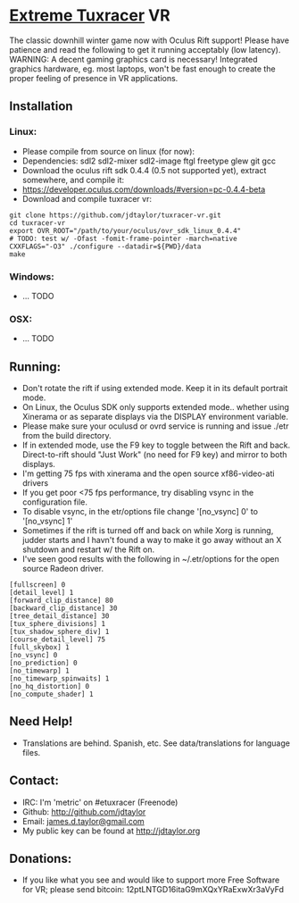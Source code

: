 # [Extreme Tuxracer](http://sourceforge.net/projects/extremetuxracer/) VR 

The classic downhill winter game now with Oculus Rift support!  Please have patience and read the following to get it running acceptably (low latency).  WARNING: A decent gaming graphics card is necessary!  Integrated graphics hardware, eg. most laptops, won't be fast enough to create the proper feeling of presence in VR applications.

## Installation

### Linux:
* Please compile from source on linux (for now):
* Dependencies: sdl2 sdl2-mixer sdl2-image ftgl freetype glew git gcc
* Download the oculus rift sdk 0.4.4 (0.5 not supported yet), extract somewhere, and compile it:
 * https://developer.oculus.com/downloads/#version=pc-0.4.4-beta
* Download and compile tuxracer vr:

 ```
git clone https://github.com/jdtaylor/tuxracer-vr.git
cd tuxracer-vr
export OVR_ROOT="/path/to/your/oculus/ovr_sdk_linux_0.4.4"
# TODO: test w/ -Ofast -fomit-frame-pointer -march=native
CXXFLAGS="-O3" ./configure --datadir=${PWD}/data
make 
 ```

### Windows:
* ... TODO

### OSX:
* ... TODO

## Running:
* Don't rotate the rift if using extended mode. Keep it in its default portrait mode.
* On Linux, the Oculus SDK only supports extended mode.. whether using Xinerama or as separate displays via the DISPLAY environment variable.
* Please make sure your oculusd or ovrd service is running and issue ./etr from the build directory.
* If in extended mode, use the F9 key to toggle between the Rift and back.  Direct-to-rift should "Just Work" (no need for F9 key) and mirror to both displays.
 * I'm getting 75 fps with xinerama and the open source xf86-video-ati drivers
 * If you get poor <75 fps performance, try disabling vsync in the configuration file.
  * To disable vsync, in the etr/options file change '[no_vsync] 0' to '[no_vsync] 1'
* Sometimes if the rift is turned off and back on while Xorg is running, judder starts and I havn't found a way to make it go away without an X shutdown and restart w/ the Rift on.
* I've seen good results with the following in ~/.etr/options for the open source Radeon driver.

```
[fullscreen] 0
[detail_level] 1
[forward_clip_distance] 80
[backward_clip_distance] 30
[tree_detail_distance] 30
[tux_sphere_divisions] 1
[tux_shadow_sphere_div] 1
[course_detail_level] 75
[full_skybox] 1
[no_vsync] 0
[no_prediction] 0
[no_timewarp] 1
[no_timewarp_spinwaits] 1
[no_hq_distortion] 0
[no_compute_shader] 1
```

## Need Help!
* Translations are behind.  Spanish, etc.  See data/translations for language files.

## Contact:
* IRC: I'm 'metric' on #etuxracer (Freenode)
* Github: http://github.com/jdtaylor
* Email: james.d.taylor@gmail.com
* My public key can be found at http://jdtaylor.org

## Donations:
* If you like what you see and would like to support more Free Software for VR; please send bitcoin: 12ptLNTGD16itaG9mXQxYRaExwXr3aVyFd

